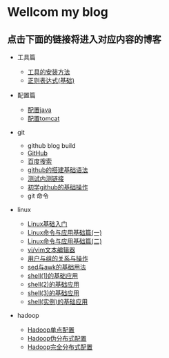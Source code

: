 # Wellcom my blog
## 点击下面的链接将进入对应内容的博客
- 工具篇
	- [工具的安装方法](https://abell4.github.io/linux/basics/basics)
	- [正则表达式(基础)](https://abell4.github.io/linux/basics/regular) 
- 配置篇
	- [配置java](https://abell4.github.io/configure/jdk-java)
	- [配置tomcat](http://github.com)
- git
	- github blog build
	- [GitHub](http://github.com)
	- [百度搜索](http://baidu.com)
	- [github的搭建基础语法](https://guides.github.com/features/mastering-markdown/)
	- [测试内测链接](https://abell4.github.io/git/blog)
	- [初学github的基础操作](https://abell4.github.io/git/Day)
	- git 命令
- linux
	- [Linux基础入门](https://abell4.github.io/linux/oneday)
	- [Linux命令与应用基础篇(一)](https://abell4.github.io/linux/jichuoneday)
	- [Linux命令与应用基础篇(二)](https://abell4.github.io/linux/jichutwo)
	- [vi/vim文本编辑器](https://abell4.github.io/linux/bookone)
	- [用户与组的关系与操作](https://abell4.github.io/linux/zu1.0)
	- [sed与awk的基础用法](https://abell4.github.io/linux/sedawk)
	- [shell(1)的基础应用](https://abell4.github.io/linux/Shell1)
	- [shell(2)的基础应用](https://abell4.github.io/linux/Shell2)
	- [shell(3)的基础应用](https://abell4.github.io/linux/Shell3)
	- [shell(实例)的基础应用](https://abell4.github.io/linux/shell实例)

- hadoop
	- [Hadoop单点配置](https://abell4.github.io/hadoop/danhadoop)
	- [Hadoop伪分布式配置](https://abell4.github.io/hadoop/weihadoop)
	- [Hadoop完全分布式配置](https://abell4.github.io/hadoop/fenhadoop)